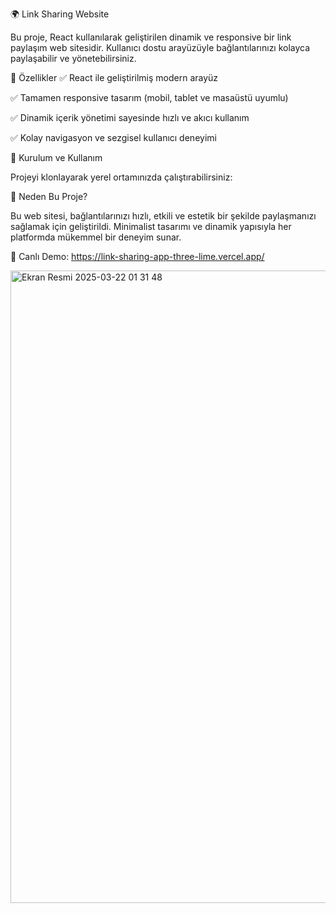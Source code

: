 🌍 Link Sharing Website

Bu proje, React kullanılarak geliştirilen dinamik ve responsive bir link paylaşım web sitesidir. Kullanıcı dostu arayüzüyle bağlantılarınızı kolayca paylaşabilir ve yönetebilirsiniz.

🚀 Özellikler
✅ React ile geliştirilmiş modern arayüz

✅ Tamamen responsive tasarım (mobil, tablet ve masaüstü uyumlu)

✅ Dinamik içerik yönetimi sayesinde hızlı ve akıcı kullanım

✅ Kolay navigasyon ve sezgisel kullanıcı deneyimi


📌 Kurulum ve Kullanım

Projeyi klonlayarak yerel ortamınızda çalıştırabilirsiniz:


🎯 Neden Bu Proje?

Bu web sitesi, bağlantılarınızı hızlı, etkili ve estetik bir şekilde paylaşmanızı sağlamak için geliştirildi. Minimalist tasarımı ve dinamik yapısıyla her platformda mükemmel bir deneyim sunar.

🔗 Canlı Demo: https://link-sharing-app-three-lime.vercel.app/


<img width="1012" alt="Ekran Resmi 2025-03-22 01 31 48" src="https://github.com/user-attachments/assets/ec20d68c-586c-44bf-a9e7-1d1f29032363" />



